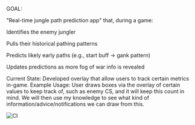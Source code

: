 
GOAL:

"Real-time jungle path prediction app" that, during a game:

Identifies the enemy jungler

Pulls their historical pathing patterns

Predicts likely early paths (e.g., start buff → gank pattern)

Updates predictions as more fog of war info is revealed



Current State:
Developed overlay that allow users to track certain metrics in-game. 
Example Usage: User draws boxes via the overlay of certain values to keep track of, such as enemy CS, and it will keep this count in mind. We will then use my knowledge to see what kind of information/advice/notifications we can draw from this.



![CI](https://github.com/<your-username>/<your-repo>/actions/workflows/python.yml/badge.svg)
